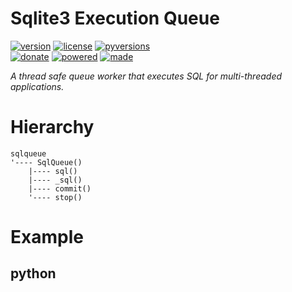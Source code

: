 # Sqlite3 Execution Queue

<badges>[![version](https://img.shields.io/pypi/v/sqlqueue.svg)](https://pypi.org/project/sqlqueue/)
[![license](https://img.shields.io/pypi/l/sqlqueue.svg)](https://pypi.org/project/sqlqueue/)
[![pyversions](https://img.shields.io/pypi/pyversions/sqlqueue.svg)](https://pypi.org/project/sqlqueue/)  
[![donate](https://img.shields.io/badge/Donate-Paypal-0070ba.svg)](https://paypal.me/foxe6)
[![powered](https://img.shields.io/badge/Powered%20by-UTF8-red.svg)](https://paypal.me/foxe6)
[![made](https://img.shields.io/badge/Made%20with-PyCharm-red.svg)](https://paypal.me/foxe6)
</badges>

<i>A thread safe queue worker that executes SQL for multi-threaded applications.</i>

# Hierarchy

```
sqlqueue
'---- SqlQueue()
    |---- sql()
    |---- _sql()
    |---- commit()
    '---- stop()
```

# Example

## python
```python

```
